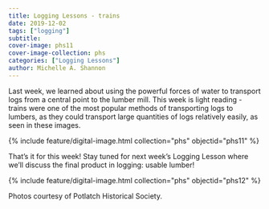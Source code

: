 ```yaml
---
title: Logging Lessons - trains
date: 2019-12-02
tags: ["logging"]
subtitle: 
cover-image: phs11
cover-image-collection: phs
categories: ["Logging Lessons"]
author: Michelle A. Shannon
---
```


Last week, we learned about using the powerful forces of water to transport logs from a central point to the lumber mill. This week is light reading - trains were one of the most popular methods of transporting logs to lumbers, as they could transport large quantities of logs relatively easily, as seen in these images.

{% include feature/digital-image.html collection="phs" objectid="phs11" %}

That’s it for this week! Stay tuned for next week’s Logging Lesson where we’ll discuss the final product in logging: usable lumber!

{% include feature/digital-image.html collection="phs" objectid="phs12" %}

Photos courtesy of Potlatch Historical Society.
